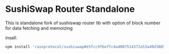 # SushiSwap Router Standalone

This is standalone fork of sushiswap router lib with option of block number for data fetching and memoizing

insall:
```sh
npm install 'rainprotocol/sushiswap#e5fcc9f6effc4ad087514372a53a49d380520ad5',
```